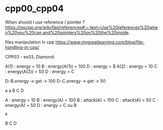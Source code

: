 # cpp00_cpp04

When should I use reference / pointer ?
https://isocpp.org/wiki/faq/references#:~:text=Use%20references%20when%20you%20can,and%20pointers%20on%20the%20inside.

files manipulation in cpp
https://www.mygreatlearning.com/blog/file-handling-in-cpp/


CPP03 - ex03, Diamond

A(1) : energy = 10
B : energy(A(1)) = 100
D : energy = B
A(2) : energy = 10
C : energy(A(2)) = 50
D : energy = C 

D::B.energy -> get -> 100
D::C.energy -> get -> 50


a		a
B		C
	D



A : energy = 10
B : energy(A) = 100
B : attack(A) = 100
C : attack(A) = 50
C : energy(A) = 50
D : energy = C ou B


	A
B		C
	D